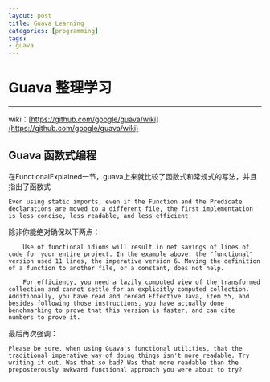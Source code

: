 ```yaml
---
layout: post
title: Guava Learning
categories: [programming]
tags:
- guava
---
```


# Guava 整理学习

------

wiki：[https://github.com/google/guava/wiki](https://github.com/google/guava/wiki)

## Guava 函数式编程

在FunctionalExplained一节，guava上来就比较了函数式和常规式的写法，并且指出了函数式

```Even using static imports, even if the Function and the Predicate declarations are moved to a different file, the first implementation is less concise, less readable, and less efficient.```

除非你能绝对确保以下两点：

```
    Use of functional idioms will result in net savings of lines of code for your entire project. In the example above, the "functional" version used 11 lines, the imperative version 6. Moving the definition of a function to another file, or a constant, does not help.

    For efficiency, you need a lazily computed view of the transformed collection and cannot settle for an explicitly computed collection. Additionally, you have read and reread Effective Java, item 55, and besides following those instructions, you have actually done benchmarking to prove that this version is faster, and can cite numbers to prove it.
```

最后再次强调：

```
Please be sure, when using Guava's functional utilities, that the traditional imperative way of doing things isn't more readable. Try writing it out. Was that so bad? Was that more readable than the preposterously awkward functional approach you were about to try?
```

